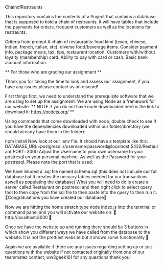 ChainofRestraunts

This repository contains the contents of a Project that contains a database that is supposed to hold a chain of restraunts. It will have tables that include the payments for orders, frequent customers as well as the locations for restraunts.

Criteria from prompt A chain of restaurants: food kind (texan, chinese, indian, french, italian, etc), diverse food/beverage items. Consider payment info, package meals, tax, tips, restaurant location. Customers with/without loyalty (membership) card. Ability to pay with card or cash. Basic bank account information.

** For those who are grading our assignment **

Thank you for taking the time to look and assess our assignment, if you have any issues please contact us on discord!

First things first, we need to understand the prerequisite software that we are using to set up the assignment. We are using Node as a framework for our website. ** NOTE if you do not have node downloaded here is the link to download it: https://nodejs.org/ **

Using commands that come downloaded with node, double check to see if you have the dependencies downloaded within our folder/directory (we should already have them in the folder):

npm install 
Now look at our .env file. It should have a template like this: DATABASE_URL=postgresql://username:password@localhost:5432/Restaurant PORT=3000 Adjust the Username to your own username to your postresql on your personal machine. As well as the Password for your postresql. Please note the port that is used.

We have inluded a .sql file named schema.sql (this does not include our full database but it creates the neccary tables needed for our transactions aswell as populating the database) What you will need to do is create a server called Restaurant on postresql and then right click to select query tool to then copy from the sql file to then paste into the query to then run it.
🎈Congratulations you have created our database🎈

Now we are hitting the home stretch type node index.js into the terminal or command panel and you will activate our website on: 🌟 http://localhost:3000 🌟

Once we have the website up and running there should be 3 buttons in which show you different ways we have called from the database to the website. It is not the prettiest website but it shows some functionality 🫡

Again we are available if there are any issues regarding setting up or just questions with the website if not contacted originally from one of our teammates contact, ww2geek101 for any questions thank you!
